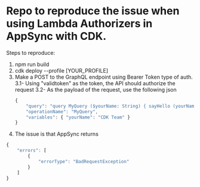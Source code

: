 # Repo to reproduce the issue when using Lambda Authorizers in AppSync with CDK.

Steps to reproduce:
1. npm run build
2. cdk deploy --profile [YOUR_PROFILE]
3. Make a POST to the GraphQL endpoint using Bearer Token type of auth. 
    3.1- Using "validtoken" as the token, the API should authorize the request
    3.2- As the payload of the request, use the following json
    ```javascript
    {
        "query": "query MyQuery ($yourName: String) { sayHello (yourName: $yourName) { value } }",
        "operationName": "MyQuery",
        "variables": { "yourName": "CDK Team" }
    }
    ```
4. The issue is that AppSync returns 
```javascript
{
    "errors": [
        {
            "errorType": "BadRequestException"
        }
    ]
}
```
